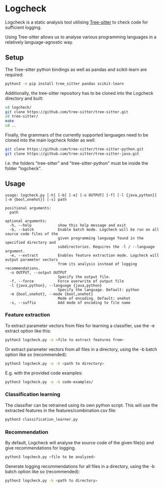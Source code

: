 # Logcheck

Logcheck is a static analysis tool utilising [Tree-sitter](https://tree-sitter.github.io/tree-sitter/) to check code for sufficient logging.

Using Tree-sitter allows us to analyse various programming languages in a relatively language-agnostic way.

## Setup

The Tree-sitter python bindings as well as pandas and scikit-learn are required:

```sh
python3 -m pip install tree_sitter pandas scikit-learn
```

Additionally, the tree-sitter repository has to be cloned into the Logcheck directory and built:
```sh
cd logcheck/
git clone https://github.com/tree-sitter/tree-sitter.git
cd tree-sitter/
make
cd ..
```
Finally, the grammars of the currently supported languages need to be cloned into the main logcheck folder as well:
```sh
git clone https://github.com/tree-sitter/tree-sitter-python.git
git clone https://github.com/tree-sitter/tree-sitter-java.git
```

I.e. the folders "tree-sitter" and "tree-sitter-python" must be inside the folder "logcheck". 

## Usage

```
usage: logcheck.py [-h] [-b] [-e] [-o OUTPUT] [-f] [-l {java,python}] [-m {bool,onehot}] [-s] path

positional arguments:
  path

optional arguments:
  -h, --help            show this help message and exit
  -b, --batch           Enable batch mode. Logcheck will be run on all source code files of the 
                        given programming language found in the specified directory and 
                        subdirectories. Requires the -l / --language argument.
  -e, --extract         Enables feature extraction mode. Logcheck will output parameter vectors 
                        from its analysis instead of logging recommendations.
  -o OUTPUT, --output OUTPUT
                        Specify the output file.
  -f, --force           Force overwrite of output file
  -l {java,python}, --language {java,python}
                        Specify the language. Default: python
  -m {bool,onehot}, --mode {bool,onehot}
                        Mode of encoding. Default: onehot
  -s, --suffix          Add mode of encoding to file name
```

### Feature extraction

To extract parameter vectors from files for learning a classifier, use the -e extract option like this:

```sh
python3 logcheck.py -e <file to extract features from>
```

Or extract parameter vectors from all files in a directory, using the -b batch option like so (recommended):

```sh
python3 logcheck.py -e -b <path to directory>
```

E.g. with the provided code examples:

```sh
python3 logcheck.py -e -b code-examples/
```

### Classification learning

The classifier can be retrained using its own python script. This will use the extracted features in the features/combination.csv file:

```sh
python3 classification_learner.py
```


### Recommendation

By default, Logcheck will analyse the source code of the given file(s) and give recommendations for logging.

```sh
python3 logcheck.py <file to be analyzed>
```

Generate logging recommendations for all files in a directory, using the -b batch option like so (recommended):

```sh
python3 logcheck.py -b <path to directory>
```

